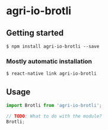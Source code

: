 # agri-io-brotli

## Getting started

`$ npm install agri-io-brotli --save`

### Mostly automatic installation

`$ react-native link agri-io-brotli`

## Usage
```javascript
import Brotli from 'agri-io-brotli';

// TODO: What to do with the module?
Brotli;
```
